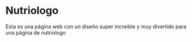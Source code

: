 # Nutriologo
Esta es una página web con un diseño super increible y muy divertido para una página de nutriologo
